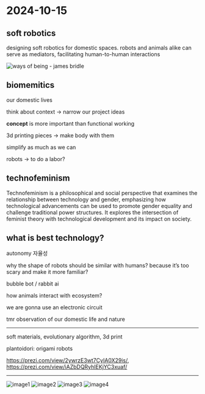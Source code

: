 <!-- # First Week

## Vocabulary

## Why

## Context to explore -->

# 2024-10-15

## soft robotics

designing soft robotics for domestic spaces.
robots and animals alike can serve as mediators, facilitating human-to-human interactions

![ways of being - james bridle](https://jamesbridle.com/media/pages/books/ways-of-being/ef025585eb-1680515082/ways_of_being_us_hb_small.jpg)

## biomemitics

our domestic lives

think about context → narrow our project ideas

**concept** is more important than functional working

3d printing pieces → make body with them

simplify as much as we can

robots → to do a labor?

## technofeminism

Technofeminism is a philosophical and social perspective that examines the relationship between technology and gender, emphasizing how technological advancements can be used to promote gender equality and challenge traditional power structures. It explores the intersection of feminist theory with technological development and its impact on society.

## what is best technology?

autonomy 자율성

why the shape of robots should be similar with humans? because it’s too scary and make it more familiar?

bubble bot / rabbit ai

how animals interact with ecosystem?

we are gonna use an electronic circuit

tmr observation of our domestic life and nature

---

soft materials, evolutionary algorithm, 3d print

plantoidori: origami robots

https://prezi.com/view/2ywrzE3wt7CyIA0X29is/,
https://prezi.com/view/iAZbDQRyhIEKjYC3xuaf/

---

![image1](./images/IMG_5202.HEIC)
![image2](./images/IMG_5203.HEIC)
![image3](./images/IMG_5355.HEIC)
![image4](./images/IMG_5356.HEIC)
